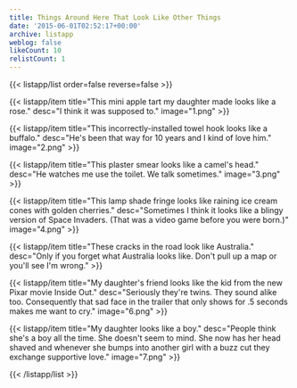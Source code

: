 ```yaml
---
title: Things Around Here That Look Like Other Things
date: '2015-06-01T02:52:17+00:00'
archive: listapp
weblog: false
likeCount: 10
relistCount: 1
---
```



{{< listapp/list order=false reverse=false >}}

   {{< listapp/item title="This mini apple tart my daughter made looks like a rose."
      desc="I think it was supposed to."
      image="1.png" >}}

   {{< listapp/item title="This incorrectly-installed towel hook looks like a buffalo."
      desc="He's been that way for 10 years and I kind of love him."
      image="2.png" >}}

   {{< listapp/item title="This plaster smear looks like a camel's head."
      desc="He watches me use the toilet. We talk sometimes."
      image="3.png" >}}

   {{< listapp/item title="This lamp shade fringe looks like raining ice cream cones with golden cherries."
      desc="Sometimes I think it looks like a blingy version of Space Invaders. (That was a video game before you were born.)"
      image="4.png" >}}

   {{< listapp/item title="These cracks in the road look like Australia."
      desc="Only if you forget what Australia looks like. Don't pull up a map or you'll see I'm wrong." >}}

   {{< listapp/item title="My daughter's friend looks like the kid from the new Pixar movie Inside Out."
      desc="Seriously they're twins. They sound alike too. Consequently that sad face in the trailer that only shows for .5 seconds makes me want to cry."
      image="6.png" >}}

   {{< listapp/item title="My daughter looks like a boy."
      desc="People think she's a boy all the time. She doesn't seem to mind. She now has her head shaved and whenever she bumps into another girl with a buzz cut they exchange supportive love."
      image="7.png" >}}

{{< /listapp/list >}}
